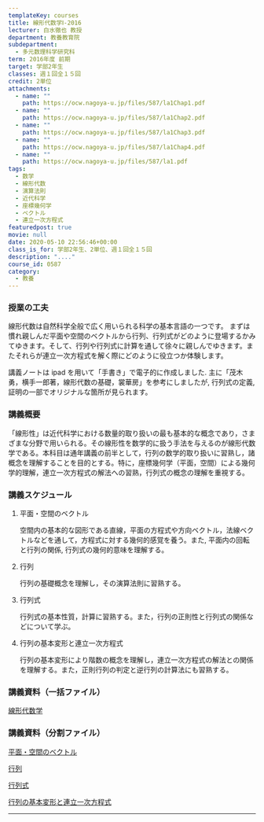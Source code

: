 ```yaml
---
templateKey: courses
title: 線形代数学Ⅰ-2016
lecturer: 白水徹也 教授
department: 教養教育院
subdepartment:
  - 多元数理科学研究科
term: 2016年度 前期
target: 学部2年生
classes: 週１回全１５回
credit: 2単位
attachments:
  - name: ""
    path: https://ocw.nagoya-u.jp/files/587/la1Chap1.pdf
  - name: ""
    path: https://ocw.nagoya-u.jp/files/587/la1Chap2.pdf
  - name: ""
    path: https://ocw.nagoya-u.jp/files/587/la1Chap3.pdf
  - name: ""
    path: https://ocw.nagoya-u.jp/files/587/la1Chap4.pdf
  - name: ""
    path: https://ocw.nagoya-u.jp/files/587/la1.pdf
tags:
  - 数学
  - 線形代数
  - 演算法則
  - 近代科学
  - 座標幾何学
  - ベクトル
  - 連立一次方程式
featuredpost: true
movie: null
date: 2020-05-10 22:56:46+00:00
class_is_for: 学部2年生、2単位、週１回全１５回
description: "...."
course_id: 0587
category:
  - 教養
---
```


### 授業の工夫

線形代数は自然科学全般で広く用いられる科学の基本言語の一つです。 まずは慣れ親しんだ平面や空間のベクトルから行列、行列式がどのように登場するかみてゆきます。そして、行列や行列式に計算を通して徐々に親しんでゆきます。またそれらが連立一次方程式を解く際にどのように役立つか体験します。

講義ノートは ipad を用いて「手書き」で電子的に作成しました. 主に「茂木 勇，横手一郎著，線形代数の基礎，裳華房」を参考にしましたが, 行列式の定義, 証明の一部でオリジナルな箇所が見られます。

### 講義概要

「線形性」は近代科学における数量的取り扱いの最も基本的な概念であり，さまざまな分野で用いられる。その線形性を数学的に扱う手法を与えるのが線形代数学である。本科目は通年講義の前半として，行列の数学的取り扱いに習熟し，諸概念を理解することを目的とする。特に，座標幾何学（平面，空間）による幾何学的理解，連立一次方程式の解法への習熟，行列式の概念の理解を重視する。

### 講義スケジュール

1. 平面・空間のベクトル

   空間内の基本的な図形である直線，平面の方程式や方向ベクトル，法線ベクトルなどを通して，方程式に対する幾何的感覚を養う。また, 平面内の回転と行列の関係, 行列式の幾何的意味を理解する。

2. 行列

   行列の基礎概念を理解し，その演算法則に習熟する。

3. 行列式

   行列式の基本性質，計算に習熟する。また，行列の正則性と行列式の関係などについて学ぶ。

4. 行列の基本変形と連立一次方程式

   行列の基本変形により階数の概念を理解し，連立一次方程式の解法との関係を理解する。また，正則行列の判定と逆行列の計算法にも習熟する。

### 講義資料（一括ファイル）

[線形代数学](https://ocw.nagoya-u.jp/files/587/la1.pdf)

### 講義資料（分割ファイル）

[平面・空間のベクトル](https://ocw.nagoya-u.jp/files/587/la1Chap1.pdf)

[行列](https://ocw.nagoya-u.jp/files/587/la1Chap2.pdf)

[行列式](https://ocw.nagoya-u.jp/files/587/la1Chap3.pdf)

[行列の基本変形と連立一次方程式](https://ocw.nagoya-u.jp/files/587/la1Chap4.pdf)

---
